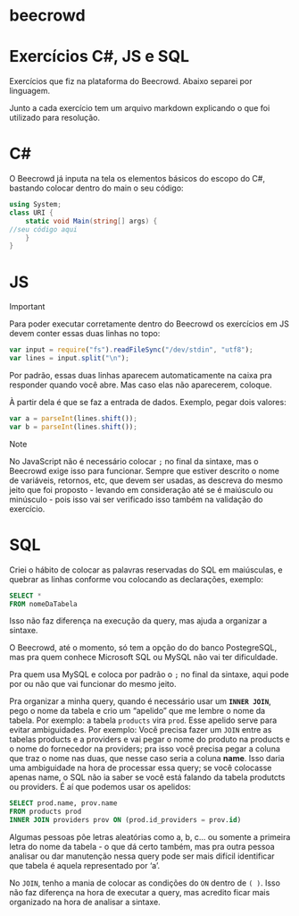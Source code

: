 # beecrowd
# Exercícios C#, JS e SQL

Exercícios que fiz na plataforma do Beecrowd. Abaixo separei por linguagem.

Junto a cada exercício tem um arquivo markdown explicando o que foi utilizado para resolução.
# C#
O Beecrowd já inputa na tela os elementos básicos do escopo do C#, bastando colocar dentro do main o seu código:
```cs
using System; 
class URI {
    static void Main(string[] args) { 
//seu código aqui
    }
}
```

# JS

> [!IMPORTANT]
>Para poder executar corretamente dentro do Beecrowd os exercícios em JS devem conter essas duas linhas no topo:

```jsx
var input = require("fs").readFileSync("/dev/stdin", "utf8");
var lines = input.split("\n");
```

Por padrão, essas duas linhas aparecem automaticamente na caixa pra responder quando você abre. Mas caso elas não aparecerem, coloque.

À partir dela é que se faz a entrada de dados. Exemplo, pegar dois valores:

```jsx
var a = parseInt(lines.shift());
var b = parseInt(lines.shift());
```

> [!NOTE]
>No JavaScript não é necessário colocar `;` no final da sintaxe, mas o Beecrowd exige isso para funcionar. Sempre que estiver descrito o nome de variáveis, retornos, etc, que devem ser usadas, as descreva do mesmo jeito que foi proposto - levando em consideração até se é maiúsculo ou minúsculo - pois isso vai ser verificado isso também na validação do exercício.

# SQL

Criei o hábito de colocar as palavras reservadas do SQL em maiúsculas, e quebrar as linhas conforme vou colocando as declarações, exemplo:

```sql
SELECT *
FROM nomeDaTabela
```

Isso não faz diferença na execução da query, mas ajuda a organizar a sintaxe.

O Beecrowd, até o momento, só tem a opção do do banco PostegreSQL, mas pra quem conhece Microsoft SQL ou MySQL não vai ter dificuldade.

Pra quem usa MySQL e coloca por padrão o `;` no final da sintaxe, aqui pode por ou não que vai funcionar do mesmo jeito.

Pra organizar a minha query, quando é necessário usar um **`INNER JOIN`**, pego o nome da tabela e crio um “apelido” que me lembre o nome da tabela. Por exemplo: a tabela `products` vira `prod`.  Esse apelido serve para evitar ambiguidades. Por exemplo: Você precisa fazer um `JOIN` entre as tabelas products e a providers e vai pegar o nome do produto na products e o nome do fornecedor na providers; pra isso você precisa pegar a coluna que traz o nome nas duas, que nesse caso seria a coluna **name**. Isso daria uma ambiguidade na hora de processar essa query; se você colocasse apenas name, o SQL não ia saber se você está falando da tabela produtcts ou providers. É aí que podemos usar os apelidos:

```sql
SELECT prod.name, prov.name
FROM products prod
INNER JOIN providers prov ON (prod.id_providers = prov.id)
```

Algumas pessoas põe letras aleatórias como a, b, c… ou somente a primeira letra do nome da tabela - o que dá certo também, mas pra outra pessoa analisar ou dar manutenção nessa query pode ser mais difícil identificar que tabela é aquela representado por ‘a’.

No `JOIN`, tenho a mania de colocar as condições do `ON` dentro de `( )`. Isso não faz diferença na hora de executar a query, mas acredito ficar mais organizado na hora de analisar a sintaxe.